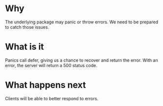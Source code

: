 # Why
The underlying package may panic or throw errors. We need to be prepared to catch those issues.

# What is it
Panics call defer, giving us a chance to recover and return the error.
With an error, the server will return a 500 status code.

# What happens next
Clients will be able to better respond to errors.